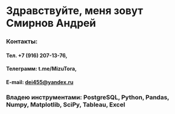 # Здравствуйте, меня зовут Смирнов Андрей


### Контакты:
#### Тел. +7 (916) 207-13-76,
#### Телеграмм: t.me/MizuTora, 
#### E-mail: dei455@yandex.ru

### Владею инструментами: PostgreSQL, Python, Pandas, Numpy, Matplotlib, SciPy, Tableau, Excel
